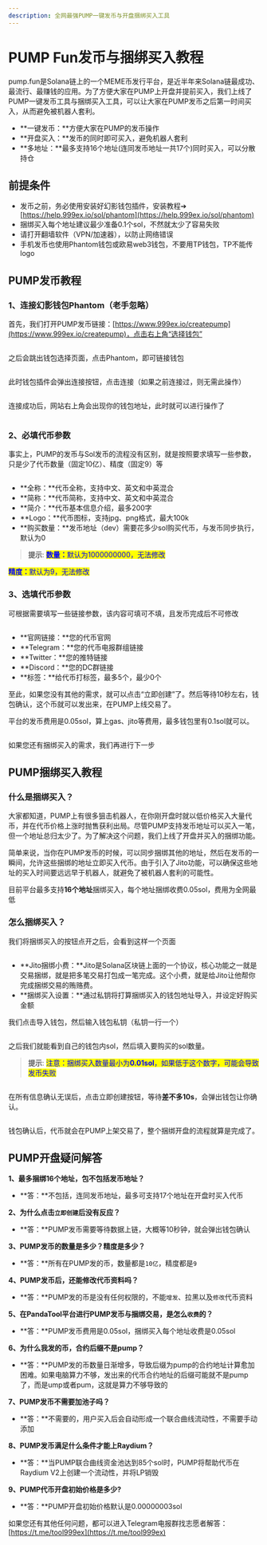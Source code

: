 ```yaml
---
description: 全网最强PUMP一键发币与开盘捆绑买入工具
---
```


# PUMP Fun发币与捆绑买入教程

pump.fun是Solana链上的一个MEME币发行平台，是近半年来Solana链最成功、最流行、最赚钱的应用。为了方便大家在PUMP上开盘并提前买入，我们上线了PUMP一键发币工具与捆绑买入工具，可以让大家在PUMP发币之后第一时间买入，从而避免被机器人套利。

* **一键发币：**方便大家在PUMP的发币操作
* **开盘买入：**发币的同时即可买入，避免机器人套利
* **多地址：**最多支持16个地址(连同发币地址一共17个)同时买入，可以分散持仓

## 前提条件

* 发币之前，务必使用安装好幻影钱包插件，安装教程➔ [https://help.999ex.io/sol/phantom](https://help.999ex.io/sol/phantom)
* 捆绑买入每个地址建议最少准备0.1个sol，不然就太少了容易失败
* 请打开翻墙软件（VPN/加速器），以防止网络错误
* 手机发币也使用Phantom钱包或欧易web3钱包，不要用TP钱包，TP不能传logo

## PUMP发币教程

### 1、连接幻影钱包Phantom（老手忽略） <a href="#id-1-lian-jie-huan-ying-qian-bao-phantom" id="id-1-lian-jie-huan-ying-qian-bao-phantom"></a>

首先，我们打开PUMP发币链接：[https://www.999ex.io/createpump](https://www.999ex.io/createpump)，点击右上角“选择钱包”

<figure><img src="../.gitbook/assets/1-连接钱包 (2).png" alt=""><figcaption></figcaption></figure>

之后会跳出钱包选择页面，点击Phantom，即可链接钱包

<figure><img src="../.gitbook/assets/2-选择幻影钱包.png" alt=""><figcaption></figcaption></figure>

此时钱包插件会弹出连接按钮，点击连接（如果之前连接过，则无需此操作）

<figure><img src="../.gitbook/assets/点击连接.png" alt=""><figcaption></figcaption></figure>

连接成功后，网站右上角会出现你的钱包地址，此时就可以进行操作了

<figure><img src="../.gitbook/assets/4-显示钱包地址.png" alt=""><figcaption></figcaption></figure>

### 2、必填代币参数 <a href="#id-1-lian-jie-huan-ying-qian-bao-phantom" id="id-1-lian-jie-huan-ying-qian-bao-phantom"></a>

事实上，PUMP的发币与Sol发币的流程没有区别，就是按照要求填写一些参数，只是少了代币数量（固定10亿）、精度（固定9）等

<figure><img src="../.gitbook/assets/5-必填内容.png" alt=""><figcaption></figcaption></figure>

* **全称：**代币全称，支持中文、英文和中英混合
* **简称：**代币简称，支持中文、英文和中英混合
* **简介：**代币基本信息介绍，最多200字
* **Logo：**代币图标，支持jpg、png格式，最大100k
* **购买数量：**发币地址（dev）需要花多少sol购买代币，与发币同步执行，默认为0


> **提示**: 
<mark style="color:blue;">**数量：**</mark><mark style="color:blue;">默认为1000000000，无法修改</mark>

<mark style="color:blue;">**精度：**</mark><mark style="color:blue;">默认为9，无法修改</mark>



### 3、选填代币参数 <a href="#id-1-lian-jie-huan-ying-qian-bao-phantom" id="id-1-lian-jie-huan-ying-qian-bao-phantom"></a>

可根据需要填写一些链接参数，该内容可填可不填，且发币完成后不可修改

<figure><img src="../.gitbook/assets/createpump-1.jpg" alt=""><figcaption></figcaption></figure>

* **官网链接：**您的代币官网
* **Telegram：**您的代币电报群组链接
* **Twitter：**您的推特链接
* **Discord：**您的DC群链接
* **标签：**给代币打标签，最多5个，最少0个

至此，如果您没有其他的需求，就可以点击“立即创建”了。然后等待10秒左右，钱包确认，这个币就可以发出来，在PUMP上线交易了。

平台的发币费用是0.05sol，算上gas、jito等费用，最多钱包里有0.1sol就可以。

<figure><img src="../.gitbook/assets/createpump-2.jpg" alt=""><figcaption></figcaption></figure>

如果您还有捆绑买入的需求，我们再进行下一步

## PUMP捆绑买入教程

### 什么是捆绑买入？

大家都知道，PUMP上有很多狙击机器人，在你刚开盘时就以低价格买入大量代币，并在代币价格上涨时抛售获利出局。尽管PUMP支持发币地址可以买入一笔，但一个地址总归太少了。为了解决这个问题，我们上线了开盘并买入的捆绑功能。

简单来说，当你在PUMP发币的时候，可以同步捆绑其他的地址，然后在发币的一瞬间，允许这些捆绑的地址立即买入代币。由于引入了Jito功能，可以确保这些地址的买入时间要远远早于机器人，就避免了被机器人套利的可能性。

目前平台最多支持**16个地址**捆绑买入，每个地址捆绑收费0.05sol，费用为全网最低

### 怎么捆绑买入？

我们将捆绑买入的按钮点开之后，会看到这样一个页面

<figure><img src="../.gitbook/assets/8-捆绑买入解释.png" alt=""><figcaption></figcaption></figure>

* **Jito捆绑小费：**Jito是Solana区块链上面的一个协议，核心功能之一就是交易捆绑，就是把多笔交易打包成一笔完成。这个小费，就是给Jito让他帮你完成捆绑交易的贿赂费。
* **捆绑买入设置：**通过私钥将打算捆绑买入的钱包地址导入，并设定好购买金额

我们点击导入钱包，然后输入钱包私钥（私钥一行一个）

<figure><img src="../.gitbook/assets/9-输入私钥.png" alt=""><figcaption></figcaption></figure>

之后我们就能看到自己的钱包内sol，然后填入要购买的sol数量。


> **提示**: 
<mark style="color:blue;">注意：捆绑买入数量最小为</mark><mark style="color:blue;">**0.01sol**</mark><mark style="color:blue;">，如果低于这个数字，可能会导致发币失败</mark>



<figure><img src="../.gitbook/assets/10-导入钱包.png" alt=""><figcaption></figcaption></figure>

在所有信息确认无误后，点击立即创建按钮，等待**差不多10s**，会弹出钱包让你确认。

<figure><img src="../.gitbook/assets/11-钱包确认 (1).png" alt=""><figcaption></figcaption></figure>

钱包确认后，代币就会在PUMP上架交易了，整个捆绑开盘的流程就算是完成了。

## PUMP开盘疑问解答

**1、最多捆绑16个地址，包不包括发币地址？**

* **答：**不包括，连同发币地址，最多可支持17个地址在开盘时买入代币

**2、为什么点击`立即创建`后没有反应？**

* **答：**PUMP发币需要等待数据上链，大概等10秒钟，就会弹出钱包确认

**3、PUMP发币的数量是多少？精度是多少？**

* **答：**所有在PUMP发的币，数量都是`10亿`，精度都是`9`

**4、PUMP发币后，还能修改代币资料吗？**

* **答：**PUMP发的币是没有任何权限的，不能`增发`、拉黑以及`修改`代币资料

**5、在PandaTool平台进行PUMP发币与捆绑交易，是怎么`收费`的？**

* **答：**PUMP发币费用是0.05sol，捆绑买入每个地址收费是0.05sol

**6、为什么我发的币，合约后缀不是pump？**

* **答：**PUMP发的币数量日渐增多，导致后缀为pump的合约地址计算愈加困难。如果电脑算力不够，发出来的代币合约地址的后缀可能就不是pump了，而是ump或者pum，这就是算力不够导致的

**7、PUMP发币不需要加池子吗？**

* **答：**不需要的，用户买入后会自动形成一个联合曲线流动性，不需要手动添加

**8、PUMP发币满足什么条件才能上Raydium？**

* **答：**当PUMP联合曲线资金池达到85个sol时，PUMP将帮助代币在Raydium V2上创建一个流动性，并将LP销毁

**9、PUMP代币开盘初始价格是多少?**

* **答：**PUMP开盘初始价格默认是0.00000003sol

如果您还有其他任何问题，都可以进入Telegram电报群找志愿者解答： [https://t.me/tool999ex](https://t.me/tool999ex)
